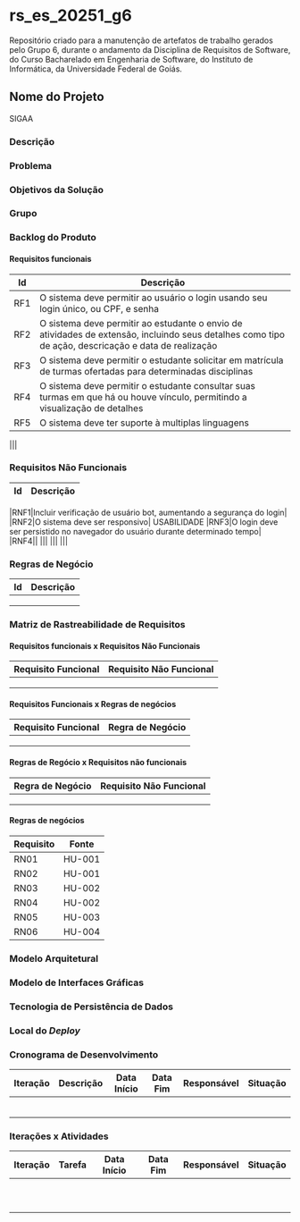 # rs_es_20251_g6
Repositório criado para a manutenção de artefatos de trabalho gerados pelo Grupo 6, durante o andamento da Disciplina de Requisitos de Software, do Curso Bacharelado em Engenharia de Software, do Instituto de Informática, da Universidade Federal de Goiás.

## Nome do Projeto
SIGAA

### Descrição


### Problema

### Objetivos da Solução

### Grupo

### Backlog do Produto

#### Requisitos funcionais

|Id|Descrição|
|---|---|
|RF1|O sistema deve permitir ao usuário o login usando seu login único, ou CPF, e senha|
|RF2|O sistema deve permitir ao estudante o envio de atividades de extensão, incluindo seus detalhes como tipo de ação, descricação e data de realização|
|RF3|O sistema deve permitir o estudante solicitar em matrícula de turmas ofertadas para determinadas disciplinas|
|RF4|O sistema deve permitir o estudante consultar suas turmas em que há ou houve vínculo, permitindo a visualização de detalhes|
|RF5|O sistema deve ter suporte à multiplas linguagens|

|||

### Requisitos Não Funcionais

|Id|Descrição|
|---|---|

|RNF1|Incluir verificação de usuário bot, aumentando a segurança do login|
|RNF2|O sistema deve ser responsivo| USABILIDADE
|RNF3|O login deve ser persistido no navegador do usuário durante determinado tempo|
|RNF4||
|||
|||
|||

### Regras de Negócio

|Id|Descrição|
|---|---|
|||
|||
|||

### Matriz de Rastreabilidade de Requisitos

#### Requisitos funcionais x Requisitos Não Funcionais

|Requisito Funcional|Requisito Não Funcional|
|---|---|
|||
|||
|||

#### Requisitos Funcionais x Regras de negócios

|Requisito Funcional|Regra de Negócio|
|---|---|
|||
|||
|||

#### Regras de Regócio x Requisitos não funcionais

|Regra de Negócio|Requisito Não Funcional|
|---|---|
|||
|||
|||

#### Regras de negócios

|Requisito|Fonte|
|---|---|
|RN01|HU-001|
|RN02|HU-001|
|RN03|HU-002|
|RN04|HU-002|
|RN05|HU-003|
|RN06|HU-004|

### Modelo Arquitetural

### Modelo de Interfaces Gráficas

### Tecnologia de Persistência de Dados

### Local do _Deploy_

### Cronograma de Desenvolvimento

|Iteração|Descrição|Data Início|Data Fim|Responsável|Situação|
|---|---|---|---|---|---|
|||||||
|||||||
|||||||
|||||||
|||||||
|||||||

### Iterações x Atividades

|Iteração|Tarefa|Data Início|Data Fim|Responsável|Situação|
|---|---|---|---|---|---|
|||||||
|||||||
|||||||
|||||||
|||||||
|||||||
|||||||
|||||||
|||||||
|||||||
